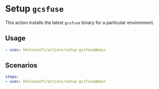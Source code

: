 # Setup `gcsfuse`

This action installs the latest `gcsfuse` binary for a particular environment.

## Usage

```yaml
- uses: khulnasoft/actions/setup-gcsfuse@main
```

## Scenarios

```yaml
steps:
- uses: khulnasoft/actions/setup-gcsfuse@main
```
